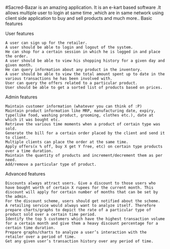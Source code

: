 #Sacred-Bazar is an amazing application. 
It is an e-kart based software .It allows multiple user to login at same time ,which are in same network using client side application to buy and sell products and much more.. 
Basic features

User features

    A user can sign up for the retailer.
    A user should be able to login and logout of the system.
    He can shop for a certain session in which he is logged in and place the order.
    A user should be able to view his shopping history for a given day and given month.
    He can query information about any product in the inventory.
    A user should be able to view the total amount spent up to date in the various transactions he has been involved with.
    User can query the offers related to a particular product.
    User should be able to get a sorted list of products based on prices.

Admin features

    Maintain customer information (whatever you can think of :P)
    Maintain product information like MRP, manufacturing date, expiry, type(like food, washing product, grooming, clothes etc.), date at which it was bought etc.
    Retrieve the various time moments when a product of certain type was sold.
    Generate the bill for a certain order placed by the client and send it to client.
    Multiple clients can place the order at the same time.
    Apply offers(x % off, buy X get Y free, etc) on certain type products over a time duration.
    Maintain the quantity of products and increment/decrement them as per need.
    Add/remove a particular type of product.

Advanced features

    Discounts always attract users. Give a discount to those users who have bought worth of certain X rupees for the current month. This discount will apply for certain number of months that can be set by the admin.
    For the discount scheme, users should get notified about the scheme.
    A retailing service would always want to analyze itself. Therefore prepare charts/graphs to depict the rate of a particular type of product sold over a certain time period.
    Identify the top 5 customers which have the highest transaction volume for a certain month and give them a heavy discount percentage for a certain time duration.
    Prepare graphs/charts to analyze a user’s interaction with the retailer over a period of time.
    Get any given user’s transaction history over any period of time.
